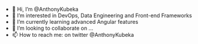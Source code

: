 - 👋 Hi, I’m @AnthonyKubeka
- 👀 I’m interested in DevOps, Data Engineering and Front-end Frameworks
- 🌱 I’m currently learning advanced Angular features
- 💞️ I’m looking to collaborate on ...
- 📫 How to reach me: on twitter @AnthonyKubeka

<!---
AnthonyKubeka/AnthonyKubeka is a ✨ special ✨ repository because its `README.md` (this file) appears on your GitHub profile.
You can click the Preview link to take a look at your changes.
--->

